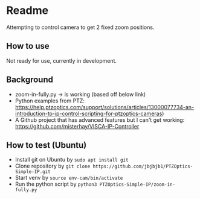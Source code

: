 # Readme
Attempting to control camera to get 2 fixed zoom positions.

## How to use
Not ready for use, currently in development.

## Background
* zoom-in-fully.py -> is working (based off below link) 
* Python examples from PTZ: https://help.ptzoptics.com/support/solutions/articles/13000077734-an-introduction-to-ip-control-scripting-for-ptzoptics-cameras)
* A Github project that has advanced features but I can't get working: https://github.com/misterhay/VISCA-IP-Controller

## How to test (Ubuntu)
* Install git on Ubuntu by `sudo apt install git`
* Clone repository by `git clone https://github.com/jbjbjb1/PTZOptics-Simple-IP.git`
* Start venv by `source env-cam/bin/activate`
* Run the python script by `python3 PTZOptics-Simple-IP/zoom-in-fully.py`